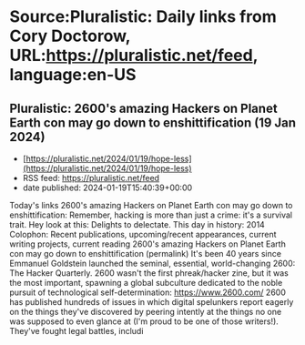 # Source:Pluralistic: Daily links from Cory Doctorow, URL:https://pluralistic.net/feed, language:en-US

## Pluralistic: 2600's amazing Hackers on Planet Earth con may go down to enshittification (19 Jan 2024)
 - [https://pluralistic.net/2024/01/19/hope-less](https://pluralistic.net/2024/01/19/hope-less)
 - RSS feed: https://pluralistic.net/feed
 - date published: 2024-01-19T15:40:39+00:00

Today's links 2600's amazing Hackers on Planet Earth con may go down to enshittification: Remember, hacking is more than just a crime: it's a survival trait. Hey look at this: Delights to delectate. This day in history: 2014 Colophon: Recent publications, upcoming/recent appearances, current writing projects, current reading 2600's amazing Hackers on Planet Earth con may go down to enshittification (permalink) It's been 40 years since Emmanuel Goldstein launched the seminal, essential, world-changing 2600: The Hacker Quarterly. 2600 wasn't the first phreak/hacker zine, but it was the most important, spawning a global subculture dedicated to the noble pursuit of technological self-determination: https://www.2600.com/ 2600 has published hundreds of issues in which digital spelunkers report eagerly on the things they've discovered by peering intently at the things no one was supposed to even glance at (I'm proud to be one of those writers!). They've fought legal battles, includi

